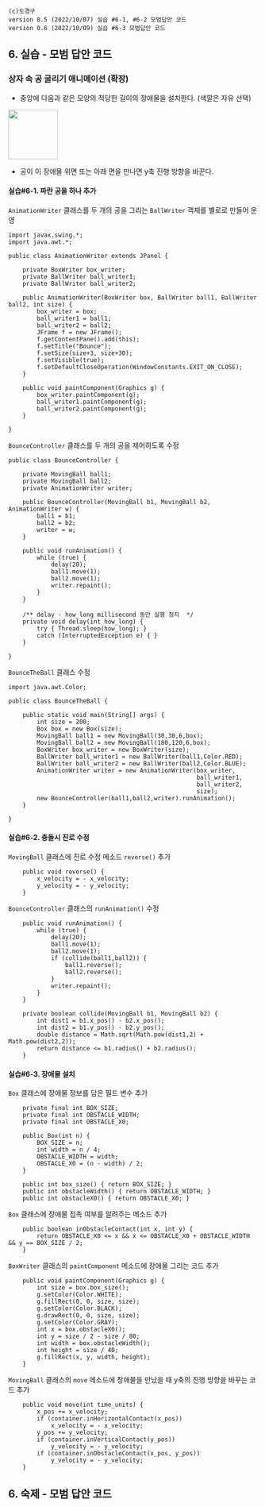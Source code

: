 ```
(c)도경구 
version 0.5 (2022/10/07) 실습 #6-1, #6-2 모범답안 코드
version 0.6 (2022/10/09) 실습 #6-3 모범답안 코드
```

## 6. 실습 - 모범 답안 코드 

### 상자 속 공 굴리기 애니메이션 (확장)

- 중앙에 다음과 같은 모양의 적당한 길이의 장애물을 설치한다. (색깔은 자유 선택)

<img src="https://i.imgur.com/M7WbzTJ.png" width="100">

- 공이 이 장애물 위면 또는 아래 면을 만나면 y축 진행 방향을 바꾼다.


#### 실습#6-1. 파란 공을 하나 추가

`AnimationWriter` 클래스를 두 개의 공을 그리는 `BallWriter` 객체를 별로로 만들어 운영

```
import javax.swing.*;
import java.awt.*;

public class AnimationWriter extends JPanel {
    
    private BoxWriter box_writer;
    private BallWriter ball_writer1;
    private BallWriter ball_writer2;
    
    public AnimationWriter(BoxWriter box, BallWriter ball1, BallWriter ball2, int size) {
        box_writer = box;
        ball_writer1 = ball1;
        ball_writer2 = ball2;
        JFrame f = new JFrame();
        f.getContentPane().add(this);
        f.setTitle("Bounce");
        f.setSize(size+3, size+30);
        f.setVisible(true);
        f.setDefaultCloseOperation(WindowConstants.EXIT_ON_CLOSE);
    }
    
    public void paintComponent(Graphics g) {
        box_writer.paintComponent(g);
        ball_writer1.paintComponent(g);
        ball_writer2.paintComponent(g);
    }

}
```

`BounceController` 클래스를 두 개의 공을 제어하도록 수정 

```
public class BounceController {
    
    private MovingBall ball1;
    private MovingBall ball2;
    private AnimationWriter writer;
    
    public BounceController(MovingBall b1, MovingBall b2, AnimationWriter w) {
        ball1 = b1; 
        ball2 = b2;
        writer = w;
    }
    
    public void runAnimation() {
        while (true) {
            delay(20);
            ball1.move(1);
            ball2.move(1);
            writer.repaint();
        }
    }
    
    /** delay - how_long millisecond 동안 실행 정지  */
    private void delay(int how_long) { 
        try { Thread.sleep(how_long); }
        catch (InterruptedException e) { }
    }

}
```

`BounceTheBall` 클래스 수정 

```
import java.awt.Color;

public class BounceTheBall {

    public static void main(String[] args) {
        int size = 200;
        Box box = new Box(size);
        MovingBall ball1 = new MovingBall(30,30,6,box);
        MovingBall ball2 = new MovingBall(180,120,6,box);
        BoxWriter box_writer = new BoxWriter(size);
        BallWriter ball_writer1 = new BallWriter(ball1,Color.RED);
        BallWriter ball_writer2 = new BallWriter(ball2,Color.BLUE);
        AnimationWriter writer = new AnimationWriter(box_writer,
                                                     ball_writer1,
                                                     ball_writer2,
                                                     size);
        new BounceController(ball1,ball2,writer).runAnimation();
    }

}
```


#### 실습#6-2. 충돌시 진로 수정

`MovingBall` 클래스에 진로 수정 메소드 `reverse()` 추가 

```
    public void reverse() {
        x_velocity = - x_velocity;
        y_velocity = - y_velocity;
    }
```

`BounceController` 클래스의 `runAnimation()` 수정

```
    public void runAnimation() {
        while (true) {
            delay(20);
            ball1.move(1);
            ball2.move(1);
            if (collide(ball1,ball2)) {
                ball1.reverse();
                ball2.reverse();
            }
            writer.repaint();
        }
    }
    
    private boolean collide(MovingBall b1, MovingBall b2) {
        int dist1 = b1.x_pos() - b2.x_pos();
        int dist2 = b1.y_pos() - b2.y_pos();
        double distance = Math.sqrt(Math.pow(dist1,2) + Math.pow(dist2,2));
        return distance <= b1.radius() + b2.radius();
    }
```

#### 실습#6-3. 장애물 설치

`Box` 클래스에 장애물 정보를 담은 필드 변수 추가

```
    private final int BOX_SIZE;
    private final int OBSTACLE_WIDTH;
    private final int OBSTACLE_X0;
    
    public Box(int n) {
        BOX_SIZE = n;
        int width = n / 4;
        OBSTACLE_WIDTH = width;
        OBSTACLE_X0 = (n - width) / 2;
    }
    
    public int box_size() { return BOX_SIZE; }
    public int obstacleWidth() { return OBSTACLE_WIDTH; }
    public int obstacleX0() { return OBSTACLE_X0; } 
```

`Box` 클래스에 장애물 접촉 여부를 알려주는 메소드 추가

```
    public boolean inObstacleContact(int x, int y) {
        return OBSTACLE_X0 <= x && x <= OBSTACLE_X0 + OBSTACLE_WIDTH && y == BOX_SIZE / 2;
    }
```

`BoxWriter` 클래스의 `paintComponent` 메소드에 장애물 그리는 코드 추가

```
    public void paintComponent(Graphics g) {
        int size = box.box_size();
        g.setColor(Color.WHITE);
        g.fillRect(0, 0, size, size);
        g.setColor(Color.BLACK);
        g.drawRect(0, 0, size, size);
        g.setColor(Color.GRAY);
        int x = box.obstacleX0();
        int y = size / 2 - size / 80;
        int width = box.obstacleWidth();
        int height = size / 40;
        g.fillRect(x, y, width, height);
    }
```

`MovingBall` 클래스의 `move` 메소드에 장애물을 만났을 때 y축의 진행 방향을 바꾸는 코드 추가

```
    public void move(int time_units) {
        x_pos += x_velocity;
        if (container.inHorizontalContact(x_pos)) 
            x_velocity = - x_velocity;
        y_pos += y_velocity;
        if (container.inVerticalContact(y_pos)) 
            y_velocity = - y_velocity;
        if (container.inObstacleContact(x_pos, y_pos))
            y_velocity = - y_velocity;
    }
```


## 6. 숙제 - 모범 답안 코드 

